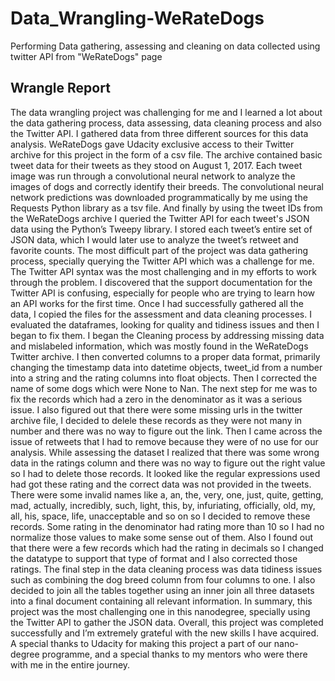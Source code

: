 # Data_Wrangling-WeRateDogs
Performing Data gathering, assessing and cleaning on data collected using twitter API from "WeRateDogs" page

## Wrangle Report

The data wrangling project was challenging for me and I learned a lot about the data gathering process, data assessing, data cleaning process and also the Twitter API.
I gathered data from three different sources for this data analysis. WeRateDogs gave Udacity exclusive access to their Twitter archive for this project in the form of a csv file. The archive contained basic tweet data for their tweets as they stood on August 1, 2017.
Each tweet image was run through a convolutional neural network to analyze the images of dogs and correctly identify their breeds.
The convolutional neural network predictions was downloaded programmatically by me using the Requests Python library as a tsv file. And finally by using the tweet IDs from the WeRateDogs archive I queried the Twitter API for each tweet's JSON data using the Python’s Tweepy library. I stored each tweet’s entire set of JSON data, which
I would later use to analyze the tweet’s retweet and favorite counts.
The most difficult part of the project was data gathering process, specially querying the Twitter API which was a challenge for me.
The Twitter API syntax was the most challenging and in my efforts to work through the problem.
I discovered that the support documentation for the Twitter API is confusing, especially for people who are trying to learn how an API works for the first time.
Once I had successfully gathered all the data, I copied the files for the assessment and data cleaning processes. I evaluated the dataframes, looking for quality and tidiness issues and then I began to fix them. I began the Cleaning process by addressing missing data and mislabeled information, which was mostly found in the WeRateDogs Twitter archive. I then converted columns to a proper data format, primarily changing the timestamp data into datetime objects, tweet_id from a number into a string and the rating columns into float
objects. Then I corrected the name of some dogs which were None to Nan. The next step for me was to fix the records which had a zero in the denominator as it was a serious issue.
I also figured out that there were some missing urls in the twitter archive file, I decided to delele these records as they were not many in number and there was no way to figure out the link.
Then I came across the issue of retweets that I had to remove because they were of no use for our analysis. While assessing the dataset I realized that there was some wrong data in the ratings column and there was no way to figure out the right value so I had to delete those records.
It looked like the regular expressions used had got these rating and the correct data was not provided in the tweets.
There were some invalid names like a, an, the, very, one, just, quite, getting, mad, actually, incredibly, such, light, this, by, infuriating, officially, old, my, all, his, space, life, unacceptable
and so on so I decided to remove these records.
Some rating in the denominator had rating more than 10 so I had no normalize those values to make some sense out of them.
Also I found out that there were a few records which had the rating in decimals so I changed the datatype to support that type of format and I also corrected those ratings.
The final step in the data cleaning process was data tidiness issues such as combining the dog breed column from four columns to one. I also decided to join all the tables together
using an inner join all three datasets into a final document containing all relevant information.
In summary, this project was the most challenging one in this nanodegree, specially using the Twitter API to gather the JSON data. Overall, this project was completed successfully and I’m extremely grateful with the new skills I have acquired. A special thanks to Udacity for making this project a part of our nano-degree programme, and a special thanks to my mentors who were there with me in the entire journey.

